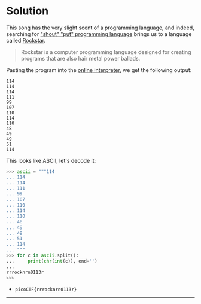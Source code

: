 # Solution

This song has the very slight scent of a programming language, and indeed, searching for ["shout" "put" programming language](https://www.google.com/search?q=%22shout%22+%22put%22+programming+language) brings us to a language called [Rockstar](https://codewithrockstar.com/).

> Rockstar is a computer programming language designed for creating programs that are also hair metal power ballads.

Pasting the program into the [online interpreter](https://codewithrockstar.com/online), we get the following output:

```
114
114
114
111
99
107
110
114
110
48
49
49
51
114
```

This looks like ASCII, let's decode it:

```python
>>> ascii = """114
... 114
... 114
... 111
... 99
... 107
... 110
... 114
... 110
... 48
... 49
... 49
... 51
... 114
... """
>>> for c in ascii.split():
...     print(chr(int(c)), end='')
...
rrrocknrn0113r
>>>
```


- `picoCTF{rrrocknrn0113r}`

---
